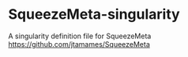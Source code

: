 # SqueezeMeta-singularity
A singularity definition file for SqueezeMeta https://github.com/jtamames/SqueezeMeta
